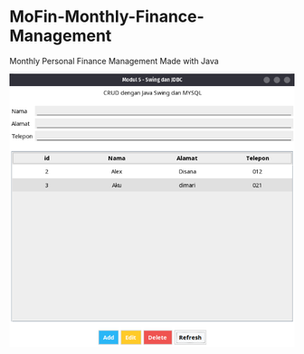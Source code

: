 # MoFin-Monthly-Finance-Management
Monthly Personal Finance Management Made with Java

![Screenshot](https://github.com/jerrylasama/MoFin-Monthly-Finance-Management/blob/master/imgs/Screenshot.png?raw=true)
